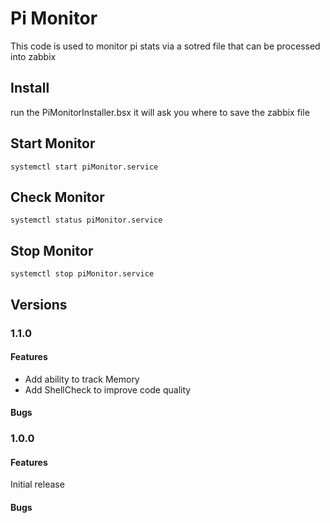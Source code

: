 # Pi Monitor
This code is used to monitor pi stats via a sotred file that can be processed into zabbix

## Install
run the PiMonitorInstaller.bsx
it will ask you where to save the zabbix file

## Start Monitor
    systemctl start piMonitor.service
## Check Monitor
    systemctl status piMonitor.service
## Stop Monitor
    systemctl stop piMonitor.service
   
## Versions

### 1.1.0
#### Features
* Add ability to track Memory
* Add ShellCheck to improve code quality
#### Bugs

### 1.0.0
#### Features
Initial release
#### Bugs